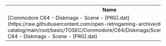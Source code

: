 <table>
<tr><th>Name</th><th>Size</th></tr>
<tr><td>[Commodore C64 - Diskmags - Scene - [PRG].dat](https://raw.githubusercontent.com/open-retrogaming-archive/dat-catalog/main/root/basic/TOSEC/Commodore/C64/Diskmags/Scene/[PRG]/Commodore C64 - Diskmags - Scene - [PRG].dat)</td><td>273222</td></tr>
</table>
